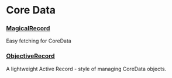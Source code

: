 # Core Data

### [MagicalRecord](https://github.com/magicalpanda/MagicalRecord)
Easy fetching for CoreData

### [ObjectiveRecord](https://github.com/supermarin/ObjectiveRecord)
A lightweight Active Record - style of managing CoreData objects.
